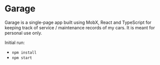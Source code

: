 # Garage

Garage is a single-page app built using MobX, React and TypeScript for keeping track of service / maintenance records of my cars.
It is meant for personal use only.


Initial run:

* `npm install`
* `npm start`
